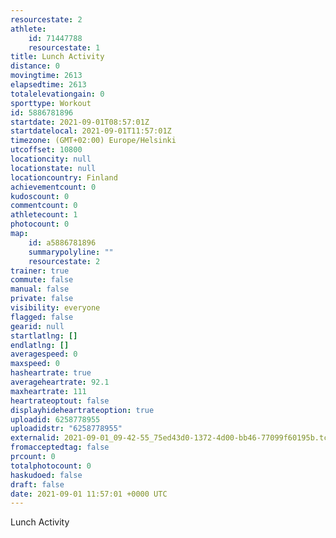 ```yaml
---
resourcestate: 2
athlete:
    id: 71447788
    resourcestate: 1
title: Lunch Activity
distance: 0
movingtime: 2613
elapsedtime: 2613
totalelevationgain: 0
sporttype: Workout
id: 5886781896
startdate: 2021-09-01T08:57:01Z
startdatelocal: 2021-09-01T11:57:01Z
timezone: (GMT+02:00) Europe/Helsinki
utcoffset: 10800
locationcity: null
locationstate: null
locationcountry: Finland
achievementcount: 0
kudoscount: 0
commentcount: 0
athletecount: 1
photocount: 0
map:
    id: a5886781896
    summarypolyline: ""
    resourcestate: 2
trainer: true
commute: false
manual: false
private: false
visibility: everyone
flagged: false
gearid: null
startlatlng: []
endlatlng: []
averagespeed: 0
maxspeed: 0
hasheartrate: true
averageheartrate: 92.1
maxheartrate: 111
heartrateoptout: false
displayhideheartrateoption: true
uploadid: 6258778955
uploadidstr: "6258778955"
externalid: 2021-09-01_09-42-55_75ed43d0-1372-4d00-bb46-77099f60195b.tcx
fromacceptedtag: false
prcount: 0
totalphotocount: 0
haskudoed: false
draft: false
date: 2021-09-01 11:57:01 +0000 UTC
---
```

Lunch Activity